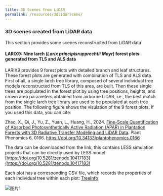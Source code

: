 ```yaml
---
title: 3D Scenes from LiDAR
permalink: /resources/3dlidarscene/
---
```


### 3D scenes created from LiDAR data

This section provides some scenes reconstructed from LiDAR data

#### LARIX9: Nine larch  (*Larix principisrupprechtii Mayr*) forest plots generated from TLS and ALS data
LARIX9 provides 9 forest plots with detailed branch and leaf structures. These forest plots are generated with  combination of TLS and ALS data.
First of all, a single larch tree library, composed of several individual tree models reconstructed from TLS of this area, are built. Then these single trees are poplulated in the forest plot by using tree positions, heights, and crown area parameters obtained from airborne LiDAR, i.e., the best match from the single larch tree library are used to be populated at each tree position. The following figure shows the visulation of the 9 forest plots. If you used this data, you can cite:

Zhao, X., Qi, J., Yu, Z., Yuan, L., Huang, H., 2024. [Fine-Scale Quantification of Absorbed Photosynthetically Active Radiation (APAR) in Plantation Forests with 3D Radiative Transfer Modeling and LiDAR Data](https://doi.org/10.34133/plantphenomics.0166). Plant Phenomics 6, 0166. https://doi.org/10.34133/plantphenomics.0166

The data can be downloaded from the link, this contains LESS simulation projects that can be directly used by LESS model: [https://doi.org/10.5281/zenodo.10417183](https://doi.org/10.5281/zenodo.10417183)

Each plot has a corresponding CSV file, which records the properties of each individual tree within each plot: [TreeInfo](http://lessrt.org/Attachments/TreeInfo.zip)

![图片1](https://github.com/jianboqi/jianboqi.github.io/assets/1770654/63eff217-2b10-46aa-804b-2b97677e6951)

